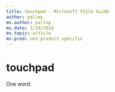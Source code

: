 ```yaml
---
title: touchpad - Microsoft Style Guide
author: pallep
ms.author: pallep
ms.date: 1/19/2018
ms.topic: article
ms.prod: non-product-specific
---
```


# touchpad

One word. 
